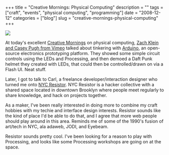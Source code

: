 +++
title = "Creative Mornings: Physical Computing"
description = ""
tags = ["craft", "events", "physical computing", "programming"]
date = "2008-12-12"
categories = ["blog"]
slug = "creative-mornings-physical-computing"
+++



  <div class="notebook-screenshot"><img src="//konigi.com/media/notebook/creativemornings-arduino.jpg" class="notebook-image" /></div><p>At today's excellent <a href="http://www.swiss-miss.com/weblog/2008/11/creativemorni-1.html">Creative Mornings</a> on physical computing, <a href="http://10minchat.com/">Zach Klein and Casey Pugh from Vimeo</a> talked about tinkering with <a href="http://www.arduino.cc/">Arduino</a>, an open-source electronics prototyping platform. They showed some simple circuit controls using the LEDs and Processing, and then demoed a Daft Punk helmet they created with LEDs, that could then be controlled/drawn on via a Flash UI. Neat stuff.  </p>
<p>Later, I got to talk to Carl, a freelance developer/interaction designer who turned me onto <a href="http://www.nycresistor.com/">NYC Resistor</a>. NYC Resistor is a hacker collective with a shared space located in downtown Brooklyn where people meet regularly to share knowledge, and hack on projects together.</p>
<p>As a maker, I've been really interested in doing more to combine my craft hobbies with my techie and interface design interests. Resistor sounds like the kind of place I'd be able to do that, and I agree that more web people should play around in this area. Reminds me of some of the 1990's fusion of art/tech in NYC, ala adaweb, JODI, and Eyebeam.</p>
<p>Resistor sounds pretty cool. I've been looking for a reason to play with Processing, and looks like some Processing workshops are going on at the space. </p>
    
  
